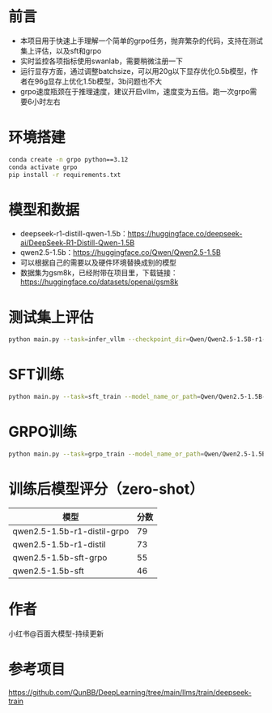 # 前言
- 本项目用于快速上手理解一个简单的grpo任务，抛弃繁杂的代码，支持在测试集上评估，以及sft和grpo
- 实时监控各项指标使用swanlab，需要稍微注册一下
- 运行显存方面，通过调整batchsize，可以用20g以下显存优化0.5b模型，作者在96g显存上优化1.5b模型，3b问题也不大
- grpo速度瓶颈在于推理速度，建议开启vllm，速度变为五倍。跑一次grpo需要6小时左右

# 环境搭建
```bash
conda create -n grpo python==3.12
conda activate grpo
pip install -r requirements.txt
```
# 模型和数据
- deepseek-r1-distill-qwen-1.5b：https://huggingface.co/deepseek-ai/DeepSeek-R1-Distill-Qwen-1.5B
- qwen2.5-1.5b：https://huggingface.co/Qwen/Qwen2.5-1.5B
- 可以根据自己的需要以及硬件环境替换成别的模型
- 数据集为gsm8k，已经附带在项目里，下载链接：https://huggingface.co/datasets/openai/gsm8k

# 测试集上评估
```bash
python main.py --task=infer_vllm --checkpoint_dir=Qwen/Qwen2.5-1.5B-r1-distil
```

# SFT训练
```bash
python main.py --task=sft_train --model_name_or_path=Qwen/Qwen2.5-1.5B-r1-distil --bf16 --checkpoint_dir=outputs/Qwen-1.5B-SFT --per_device_train_batch_size=8 --save_strategy=epoch --epochs=1
```

# GRPO训练
```bash
python main.py --task=grpo_train --model_name_or_path=Qwen/Qwen2.5-1.5B-r1-distil --bf16 --use_vllm --checkpoint_dir=outputs/Qwen-1.5B-GRPO --save_strategy=epoch
```

# 训练后模型评分（zero-shot）
| 模型                         | 分数 |
|-----------------------------|------|
| qwen2.5-1.5b-r1-distil-grpo | 79   |
| qwen2.5-1.5b-r1-distil      | 73   |
| qwen2.5-1.5b-sft-grpo       | 55   |
| qwen2.5-1.5b-sft            | 46   |

# 作者
小红书@百面大模型-持续更新

# 参考项目
https://github.com/QunBB/DeepLearning/tree/main/llms/train/deepseek-train